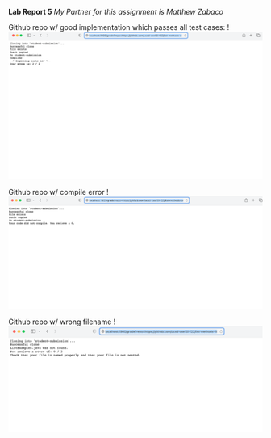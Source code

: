 **Lab Report 5**
*My Partner for this assignment is Matthew Zabaco*

Github repo w/ good implementation which passes all test cases:
!![passes tests](testspass.png)

Github repo w/ compile error
!![compile](compileerr.png)

Github repo w/ wrong filename
!![wrong name](wrongfilename.png)




